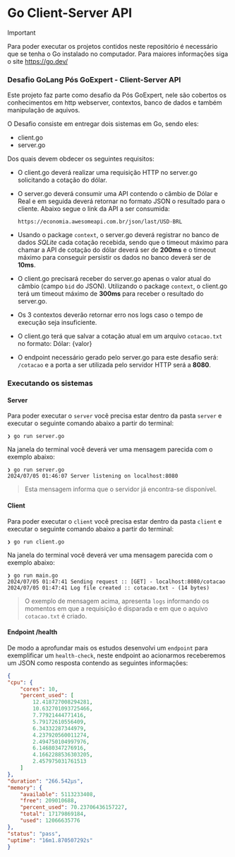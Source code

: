 # Go Client-Server API

> [!IMPORTANT]  
> Para poder executar os projetos contidos neste repositório é necessário que se tenha o Go instalado no computador. Para maiores informações siga o site https://go.dev/

### Desafio GoLang Pós GoExpert - Client-Server API

Este projeto faz parte como desafio da Pós GoExpert, nele são cobertos os conhecimentos em http webserver, contextos, banco de dados e também manipulação de aquivos.

O Desafio consiste em entregar dois sistemas em Go, sendo eles:
- client.go
- server.go

Dos quais devem obdecer os seguintes requisitos:
- O client.go deverá realizar uma requisição HTTP no server.go solicitando a cotação do dólar.
- O server.go deverá consumir uma API contendo o câmbio de Dólar e Real e em seguida deverá retornar no formato JSON o resultado para o cliente. Abaixo segue o link da API a ser consumida:

    ```
    https://economia.awesomeapi.com.br/json/last/USD-BRL 
    ```

- Usando o package `context`, o server.go deverá registrar no banco de dados _SQLite_ cada cotação recebida, sendo que o timeout máximo para chamar a API de cotação do dólar deverá ser de **200ms** e o timeout máximo para conseguir persistir os dados no banco deverá ser de **10ms**.

- O client.go precisará receber do server.go apenas o valor atual do câmbio (campo `bid` do JSON). Utilizando o package `context`, o client.go terá um timeout máximo de **300ms** para receber o resultado do server.go.

- Os 3 contextos deverão retornar erro nos logs caso o tempo de execução seja insuficiente.

- O client.go terá que salvar a cotação atual em um arquivo `cotacao.txt` no formato: Dólar: {valor}

- O endpoint necessário gerado pelo server.go para este desafio será: `/cotacao` e a porta a ser utilizada pelo servidor HTTP será a **8080**.

### Executando os sistemas
#### Server

Para poder executar o `server` você precisa estar dentro da pasta `server` e executar o seguinte comando abaixo a partir do terminal:
```shell
❯ go run server.go
```
Na janela do terminal você deverá ver uma mensagem parecida com o exemplo abaixo:
```shell
❯ go run server.go
2024/07/05 01:46:07 Server listening on localhost:8080
```
> Esta mensagem informa que o servidor já encontra-se disponível.

#### Client

Para poder executar o `client` você precisa estar dentro da pasta `client` e executar o seguinte comando abaixo a partir do terminal:
```shell
❯ go run client.go
```
Na janela do terminal você deverá ver uma mensagem parecida com o exemplo abaixo:
```shell
❯ go run main.go
2024/07/05 01:47:41 Sending request :: [GET] - localhost:8080/cotacao
2024/07/05 01:47:41 Log file created :: cotacao.txt - (14 bytes)
```
> O exemplo de mensagem acima, apresenta `logs` informando os momentos em que a requisição é disparada e em que o aquivo `cotacao.txt` é criado.

#### Endpoint /health
De modo a aprofundar mais os estudos desenvolvi um `endpoint` para exemplificar um `health-check`, neste endpoint ao acionarmos receberemos um JSON como resposta contendo as seguintes informações:
```json
{
"cpu": {
    "cores": 10,
    "percent_used": [
        12.418727008294281,
        10.632701093725466,
        7.77921444771416,
        5.79172610556409,
        6.34332287344979,
        4.237920560011274,
        2.494750104997976,
        6.14680347276916,
        4.1662288536303205,
        2.457975031761513
    ]
},
"duration": "266.542µs",
"memory": {
    "available": 5113233408,
    "free": 209010688,
    "percent_used": 70.23706436157227,
    "total": 17179869184,
    "used": 12066635776
},
"status": "pass",
"uptime": "16m1.870507292s"
}
```